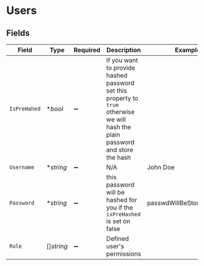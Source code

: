 # Users


## Fields

| Field                                                                                                                           | Type                                                                                                                            | Required                                                                                                                        | Description                                                                                                                     | Example                                                                                                                         |
| ------------------------------------------------------------------------------------------------------------------------------- | ------------------------------------------------------------------------------------------------------------------------------- | ------------------------------------------------------------------------------------------------------------------------------- | ------------------------------------------------------------------------------------------------------------------------------- | ------------------------------------------------------------------------------------------------------------------------------- |
| `IsPreHahed`                                                                                                                    | **bool*                                                                                                                         | :heavy_minus_sign:                                                                                                              | If you want to provide hashed password set this property to `true` otherwise we will hash the plain password and store the hash |                                                                                                                                 |
| `Username`                                                                                                                      | **string*                                                                                                                       | :heavy_minus_sign:                                                                                                              | N/A                                                                                                                             | John Doe                                                                                                                        |
| `Password`                                                                                                                      | **string*                                                                                                                       | :heavy_minus_sign:                                                                                                              | this password will be hashed for you if the `isPreHashed` is set on false                                                       | passwdWillBeStoredHashed                                                                                                        |
| `Role`                                                                                                                          | []*string*                                                                                                                      | :heavy_minus_sign:                                                                                                              | Defined user's permissions                                                                                                      |                                                                                                                                 |